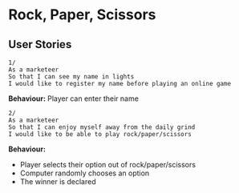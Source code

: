 # Rock, Paper, Scissors

## User Stories

```
1/
As a marketeer
So that I can see my name in lights
I would like to register my name before playing an online game
```
**Behaviour:** Player can enter their name

```
2/
As a marketeer
So that I can enjoy myself away from the daily grind
I would like to be able to play rock/paper/scissors
```
**Behaviour:** 
- Player selects their option out of rock/paper/scissors
- Computer randomly chooses an option
- The winner is declared